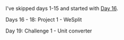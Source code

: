 I've skipped days 1-15 and started with [Day 16](https://www.hackingwithswift.com/100/swiftui/16).

Days 16 - 18: Project 1 - WeSplit

Day 19: Challenge 1 - Unit converter
